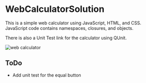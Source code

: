 # WebCalculatorSolution

This is a simple web calculator using JavaScript, HTML, and CSS. JavaScript code contains namespaces, closures, and objects. 

There is also a Unit Test link for the calculator using QUnit.

![web calculator](https://user-images.githubusercontent.com/7382719/29058966-88cec330-7c13-11e7-968f-149edb7eb097.png)

## ToDo

* Add unit test for the equal button
